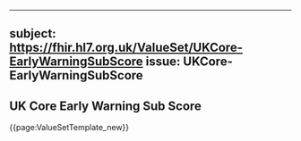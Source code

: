 
---
subject: https://fhir.hl7.org.uk/ValueSet/UKCore-EarlyWarningSubScore
issue: UKCore-EarlyWarningSubScore
---
## UK Core Early Warning Sub Score

{{page:ValueSetTemplate_new}}
    
